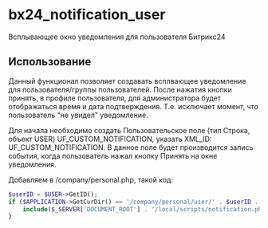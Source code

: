 # bx24_notification_user
Всплывающее окно уведомления для пользователя Битрикс24

## Использование 

Данный функционал позволяет создавать всплвающее уведомление для пользователя/группы пользователей.
После нажатия кнопки принять, в профиле пользователя, для администратора будет отображаться время и дата подтверждения.
Т.е. исключает момент, что пользователь "не увидел" уведомление.

Для начала необходимо создать Пользовательское поле (тип Строка, объект USER) UF_CUSTOM_NOTIFICATION, указать XML_ID: UF_CUSTOM_NOTIFICATION.
В данное поле будет производится запись события, когда пользователь нажал кнопку Принять на окне уведомления.

Добавляем в /company/personal.php, такой код:


```php
$userID = $USER->GetID();
if ($APPLICATION->GetCurDir() == '/company/personal/user/' . $userID . '/tasks/') {
	include($_SERVER['DOCUMENT_ROOT'] . '/local/scripts/notification.php');
}
```

